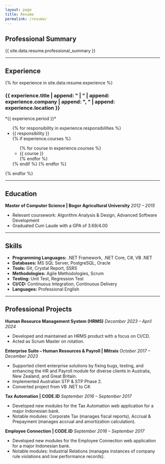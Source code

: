 ```yaml
---
layout: page
title: Resume
permalink: /resume/
---
```

## Professional Summary

{{ site.data.resume.professional_summary }}

---

## Experience

{% for experience in site.data.resume.experience %}
  <h3>{{ experience.title | append: " | " | append: experience.company | append: ", " | append: experience.location }}</h3>
  *{{ experience.period }}*
  <ul>
  {% for responsibility in experience.responsibilities %}
    <li>{{ responsibility }}</li>
    {% if experience.courses %}
    <ul>
      {% for course in experience.courses %}
        <li>{{ course }}</li>
      {% endfor %}
    </ul>
    {% endif %}
  {% endfor %}
  </ul>
{% endfor %}

---

## Education

**Master of Computer Science | Bogor Agricultural University**
*2012 – 2015*
- Relevant coursework: Algorithm Analysis & Design, Advanced Software Development
- Graduated Cum Laude with a GPA of 3.69/4.00

---

## Skills

- **Programming Languages:** .NET Framework, .NET Core, C#, VB .NET
- **Databases:** MS SQL Server, PostgreSQL, Oracle
- **Tools:** Git, Crystal Report, SSRS
- **Methodologies:** Agile Methodologies, Scrum
- **Testing:** Unit Test, Regression Test
- **CI/CD:** Continuous Integration, Continuous Delivery
- **Languages:** Professional English

---

## Professional Projects

**Human Resource Management System (HRMS)**
*December 2023 – April 2024*
- Developed and maintained an HRMS product with a focus on CI/CD.
- Acted as Scrum Master on rotation.

**Enterprise Suite – Human Resources & Payroll | Mitrais**
*October 2017 – December 2023*
- Supported client enterprise solutions by fixing bugs, testing, and enhancing the HR and Payroll module for diverse clients in Australia, New Zealand, and Great Britain.
- Implemented Australian STP & STP Phase 2.
- Converted project from VB .NET to C#.

**Tax Automation | CODE.ID**
*September 2016 – September 2017*
- Developed new modules for the Tax Automation web application for a major Indonesian bank.
- Notable modules: Corporate Tax (manages fiscal reports), Accrual & Prepayment (manages accrual and amortization calculation).

**Employee Connection | CODE.ID**
*September 2016 – September 2017*
- Developed new modules for the Employee Connection web application for a major Indonesian bank.
- Notable modules: Industrial Relations (manages instances of company rule violations and low performance records).
